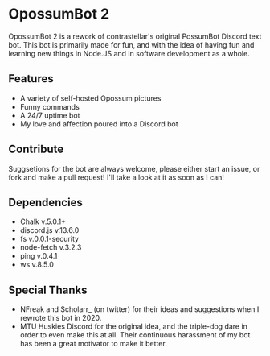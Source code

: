 # OpossumBot 2
OpossumBot 2 is a rework of contrastellar's original PossumBot Discord text bot. This bot is primarily made for fun, and with the idea of having fun and learning new things in Node.JS and in software development as a whole.

## Features
* A variety of self-hosted Opossum pictures
* Funny commands
* A 24/7 uptime bot
* My love and affection poured into a Discord bot

## Contribute
Suggsetions for the bot are always welcome, please either start an issue, or fork and make a pull request! I'll take a look at it as soon as I can!

## Dependencies
* Chalk v.5.0.1+
* discord.js v.13.6.0
* fs v.0.0.1-security
* node-fetch v.3.2.3
* ping v.0.4.1
* ws v.8.5.0

## Special Thanks
* NFreak and Scholarr_ (on twitter) for their ideas and suggestions when I rewrote this bot in 2020. 
* MTU Huskies Discord for the original idea, and the triple-dog dare in order to even make this at all. Their continuous harassment of my bot has been a great motivator to make it better.
